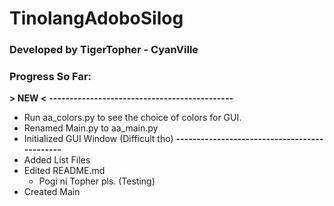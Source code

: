 # TinolangAdoboSilog
### Developed by TigerTopher - CyanVille

### Progress So Far: 
**> NEW <**
**---------------------------------------------**
* Run aa_colors.py to see the choice of colors for GUI.
* Renamed Main.py to aa_main.py
* Initialized GUI Window (Difficult tho)
**---------------------------------------------**
* Added List Files
* Edited README.md
	* Pogi ni Topher pls. (Testing)
* Created Main
